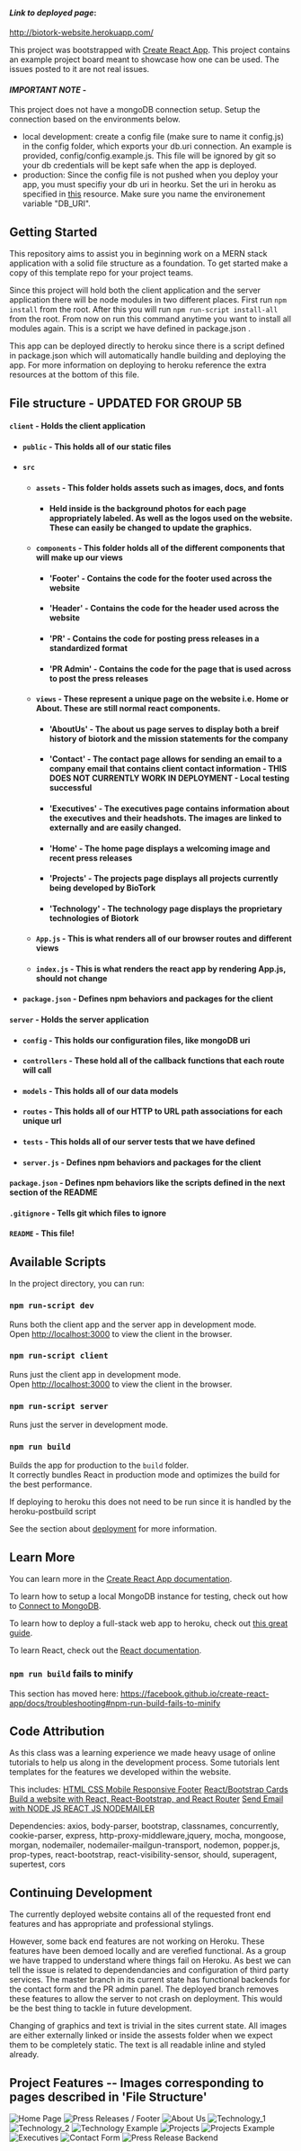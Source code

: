 #### _**Link to deployed page**_: 
http://biotork-website.herokuapp.com/



This project was bootstrapped with [Create React App](https://github.com/facebook/create-react-app).
This project contains an example project board meant to showcase how one can be used. The issues posted to it are not real issues.

#### _**IMPORTANT NOTE**_ - 
This project does not have a mongoDB connection setup. Setup the connection based on the environments below.
- local development: create a config file (make sure to name it config.js) in the config folder, which exports your db.uri connection. An example is provided, config/config.example.js. This file will be ignored by git so your db credentials will be kept safe when the app is deployed.
- production: Since the config file is not pushed when you deploy your app, you must specifiy your db uri in heorku. Set the uri in heroku as specified in [this](https://devcenter.heroku.com/articles/config-vars) resource. Make sure you name the environement variable "DB_URI".

## Getting Started
This repository aims to assist you in beginning work on a MERN stack application with a solid file structure as a foundation. To get started make a copy of this template repo for your project teams.

Since this project will hold both the client application and the server application there will be node modules in two different places. First run `npm install` from the root. After this you will run `npm run-script install-all` from the root. From now on run this command anytime you want to install all modules again. This is a script we have defined in package.json .

This app can be deployed directly to heroku since there is a script defined in package.json which will automatically handle building and deploying the app. For more information on deploying to heroku reference the extra resources at the bottom of this file. 

## File structure - UPDATED FOR GROUP 5B
#### `client` - Holds the client application
- #### `public` - This holds all of our static files
- #### `src`
    - #### `assets` - This folder holds assets such as images, docs, and fonts
        - #### Held inside is the background photos for each page appropriately labeled. As well as the logos used on the website. These can easily be changed to update the graphics.
    - #### `components` - This folder holds all of the different components that will make up our views
        - #### 'Footer' - Contains the code for the footer used across the website
        - #### 'Header' - Contains the code for the header used across the website
        - #### 'PR' - Contains the code for posting press releases in a standardized format
        - #### 'PR Admin' - Contains the code for the page that is used across to post the press releases 
    - #### `views` - These represent a unique page on the website i.e. Home or About. These are still normal react components.
        - #### 'AboutUs' - The about us page serves to display both a breif history of biotork and the mission statements for the company
        - #### 'Contact' - The contact page allows for sending an email to a company email that contains client contact information - THIS DOES NOT CURRENTLY WORK IN DEPLOYMENT - Local testing successful
        - #### 'Executives' - The executives page contains information about the executives and their headshots. The images are linked to externally and are easily changed. 
        - #### 'Home' - The home page displays a welcoming image and recent press releases
        - #### 'Projects' - The projects page displays all projects currently being developed by BioTork
        - #### 'Technology' - The technology page displays the proprietary technologies of Biotork
    - #### `App.js` - This is what renders all of our browser routes and different views
    - #### `index.js` - This is what renders the react app by rendering App.js, should not change
- #### `package.json` - Defines npm behaviors and packages for the client
#### `server` - Holds the server application
- #### `config` - This holds our configuration files, like mongoDB uri
- #### `controllers` - These hold all of the callback functions that each route will call
- #### `models` - This holds all of our data models
- #### `routes` - This holds all of our HTTP to URL path associations for each unique url
- #### `tests` - This holds all of our server tests that we have defined
- #### `server.js` - Defines npm behaviors and packages for the client
#### `package.json` - Defines npm behaviors like the scripts defined in the next section of the README
#### `.gitignore` - Tells git which files to ignore
#### `README` - This file!


## Available Scripts

In the project directory, you can run:

### `npm run-script dev`

Runs both the client app and the server app in development mode.<br>
Open [http://localhost:3000](http://localhost:3000) to view the client in the browser.

### `npm run-script client`

Runs just the client app in development mode.<br>
Open [http://localhost:3000](http://localhost:3000) to view the client in the browser.


### `npm run-script server`

Runs just the server in development mode.<br>


### `npm run build`

Builds the app for production to the `build` folder.<br>
It correctly bundles React in production mode and optimizes the build for the best performance.

If deploying to heroku this does not need to be run since it is handled by the heroku-postbuild script<br>

See the section about [deployment](https://facebook.github.io/create-react-app/docs/deployment) for more information.

## Learn More

You can learn more in the [Create React App documentation](https://facebook.github.io/create-react-app/docs/getting-started).

To learn how to setup a local MongoDB instance for testing, check out how to [Connect to MongoDB](https://docs.mongodb.com/guides/server/drivers/).

To learn how to deploy a full-stack web app to heroku, check out [this great guide](https://daveceddia.com/deploy-react-express-app-heroku/).

To learn React, check out the [React documentation](https://reactjs.org/).

### `npm run build` fails to minify

This section has moved here: https://facebook.github.io/create-react-app/docs/troubleshooting#npm-run-build-fails-to-minify

## Code Attribution
As this class was a learning experience we made heavy usage of online tutorials to help us along in the development process. Some tutorials lent templates for the features we developed within the website. 

This includes:
[HTML CSS Mobile Responsive Footer](https://codepen.io/jakeduncan/pen/rJZJMM)
[React/Bootstrap Cards](https://react-bootstrap.github.io/components/cards/)
[Build a website with React, React-Bootstrap, and React Router](https://www.youtube.com/watch?v=jgVkR5EKI68)
[Send Email with NODE JS REACT JS NODEMAILER](https://www.youtube.com/watch?v=04zqBhQx7xU&t=285s)

Dependencies:
axios, body-parser, bootstrap, classnames, concurrently, cookie-parser, express, http-proxy-middleware,jquery, mocha, mongoose, morgan, nodemailer, nodemailer-mailgun-transport, nodemon, popper.js, prop-types, react-bootstrap, react-visibility-sensor, should, superagent, supertest, cors

## Continuing Development
The currently deployed website contains all of the requested front end features and has appropriate and professional stylings.

However, some back end features are not working on Heroku. These features have been demoed locally and are verefied functional. As a group we have trapped to understand where things fail on Heroku. As best we can tell the issue is related to dependendancies and configuration of third party services. The master branch in its current state has functional backends for the contact form and the PR admin panel. The deployed branch removes these features to allow the server to not crash on deployment. This would be the best thing to tackle in future development.

Changing of graphics and text is trivial in the sites current state. All images are either externally linked or inside the assests folder when we expect them to be completely static. The text is all readable inline and styled already. 

## Project Features -- Images corresponding to pages described in 'File Structure'
![Home Page](../read_me_images/read_me_images/home.png)
![Press Releases / Footer](../read_me_images/read_me_images/pr_footer.png)
![About Us](../read_me_images/read_me_images/about.png)
![Technology_1](../read_me_images/read_me_images/technology_1.png)
![Technology_2](../read_me_images/read_me_images/technology_2.png)
![Technology Example](../read_me_images/read_me_images/tech_ex.png)
![Projects](../read_me_images/read_me_images/projects.png)
![Projects Example](../read_me_images/read_me_images/project_ex.png)
![Executives](../read_me_images/read_me_images/executives.png)
![Contact Form](../read_me_images/read_me_images/contact.png)
![Press Release Backend](../read_me_images/read_me_images/pr_backend.png)

